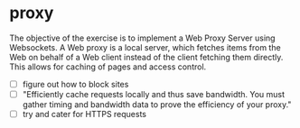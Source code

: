 # proxy

The objective of the exercise is to implement a Web Proxy Server using Websockets. A Web proxy is a local server, which fetches items from the Web on behalf of a Web client instead of the client fetching them directly. This allows for caching of pages and access control.

- [ ] figure out how to block sites
- [ ] "Efficiently cache requests locally and thus save bandwidth. You must gather timing and
bandwidth data to prove the efficiency of your proxy."
- [ ] try and cater for HTTPS requests
